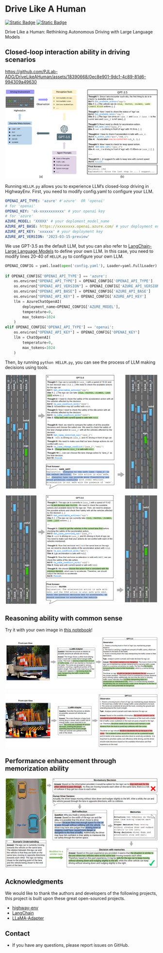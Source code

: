 # Drive Like A Human

[![Static Badge](https://img.shields.io/badge/PDF-Drive_Like_A_Human-8A2BE2)](https://github.com/PJLab-ADG/DriveLikeAHuman/blob/main/assets/Driving_Like_Human.pdf)
[![Static Badge](https://img.shields.io/badge/Homepage-Drive_Like_A_Human-00cec9)
]()


Drive Like a Human: Rethinking Autonomous Driving with Large Language Models

## Closed-loop interaction ability in driving scenarios

https://github.com/PJLab-ADG/DriveLikeAHuman/assets/18390668/0ec8e901-9dc1-4c89-81d6-994309a49630

![img](assets/closeLoop.png)

Running `HELLM.py` allows you to experience LLM’s closed-loop driving in HighwayEnv. First, you need to modify config.yaml to configure your LLM.

```yaml
OPENAI_API_TYPE: 'azure' #'azure'  OR 'openai'
# for 'openai'
OPENAI_KEY: 'sk-xxxxxxxxxxx' # your openai key
# for 'azure'
AZURE_MODEL: 'XXXXX' # your deploment_model_name 
AZURE_API_BASE: https://xxxxxxxx.openai.azure.com/ # your deployment endpoint
AZURE_API_KEY: 'xxxxxx' # your deployment key
AZURE_API_VERSION: '2023-03-15-preview'
```

We use GPT-3.5 as the default LLM, but you can also refer to [LangChain-Large Language Models](https://python.langchain.com/docs/modules/model_io/models/) to define your own LLM. In this case, you need to modify lines 20-40 of `HELLM.py` to configure your own LLM.

```Python
OPENAI_CONFIG = yaml.load(open('config.yaml'), Loader=yaml.FullLoader)

if OPENAI_CONFIG['OPENAI_API_TYPE'] == 'azure':
    os.environ["OPENAI_API_TYPE"] = OPENAI_CONFIG['OPENAI_API_TYPE']
    os.environ["OPENAI_API_VERSION"] = OPENAI_CONFIG['AZURE_API_VERSION']
    os.environ["OPENAI_API_BASE"] = OPENAI_CONFIG['AZURE_API_BASE']
    os.environ["OPENAI_API_KEY"] = OPENAI_CONFIG['AZURE_API_KEY']
    llm = AzureChatOpenAI(
        deployment_name=OPENAI_CONFIG['AZURE_MODEL'],
        temperature=0,
        max_tokens=1024
    )
elif OPENAI_CONFIG['OPENAI_API_TYPE'] == 'openai':
    os.environ["OPENAI_API_KEY"] = OPENAI_CONFIG['OPENAI_KEY']
    llm = ChatOpenAI(
        temperature=0,
        max_tokens=1024
    )
```

Then, by running `python HELLM.py`, you can see the process of LLM making decisions using tools.

![img](assets/close_loop_case_1.png)

![img](assets/close_loop_case_2.png)



## Reasoning ability with common sense

Try it with your own image in [this notebook](CaseReasoning.ipynb)!

![img](assets/reasoning_1.png)

![img](assets/reasoning_2.png)

## Performance enhancement through memorization ability

![img](assets/memorization.png)


<!-- ## Cite -->

## Acknowledgments

We would like to thank the authors and developers of the following projects, this project is built upon these great open-sourced projects.
- [highway-env](https://github.com/Farama-Foundation/HighwayEnv)
- [LangChain](https://github.com/hwchase17/langchain)
- [LLaMA-Adapter](https://github.com/OpenGVLab/LLaMA-Adapter)

## Contact

- If you have any questions, please report issues on GitHub.
